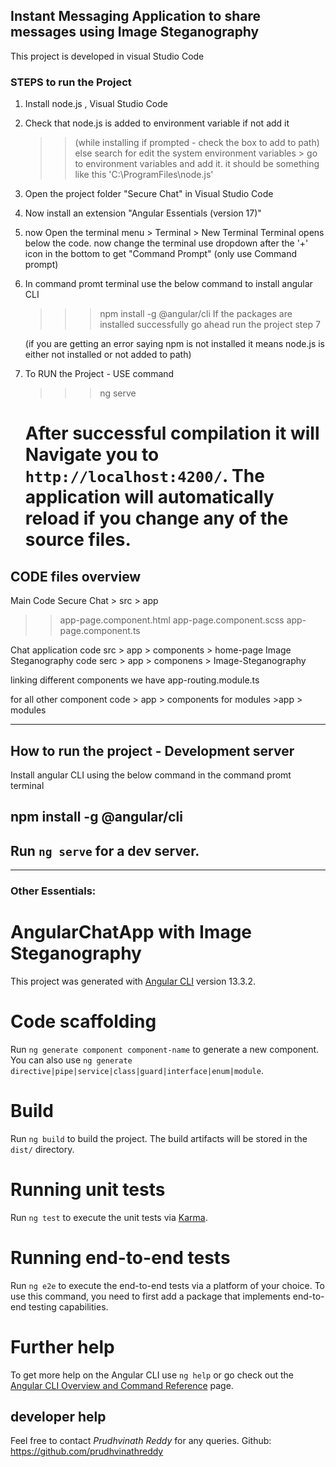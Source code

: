 Instant Messaging Application to share messages using Image Steganography
---------------------------------------------------------------------------
This project is developed in visual Studio Code

### STEPS to run the Project
1. Install node.js , Visual Studio Code
2. Check that node.js is added to environment variable if not add it 
    >> (while installing if prompted - check the box to add to path) else search for edit the system environment variables > go to environment variables and add it. it should be something like this 'C:\ProgramFiles\node.js'
3. Open the project folder "Secure Chat" in Visual Studio Code
4. Now install an extension "Angular Essentials (version 17)"
5. now Open the terminal 
menu > Terminal > New Terminal
Terminal opens below the code. 
now change the terminal use dropdown after the '+' icon in the bottom to get "Command Prompt" (only use Command prompt)

6. In command promt terminal use the below command to install angular CLI
    >>> npm install -g @angular/cli
    If the packages are installed successfully go ahead run the project step 7

    (if you are getting an error saying npm is not installed it means node.js is either not installed or not added to path)

7. To RUN the Project - USE command
    >>> ng serve
    # After successful compilation it will Navigate you to `http://localhost:4200/`. The application will automatically reload if you change any of the source files.

CODE files overview
---------------------
Main Code
Secure Chat > src > app 
>>app-page.component.html
>>app-page.component.scss
>>app-page.component.ts

Chat application code 
    src > app > components > home-page
Image Steganography code
    serc > app > componens > Image-Steganography

linking different components we have app-routing.module.ts

for all other component code 
    > app > components
for modules 
    >app > modules



----------------------------------------------------------------------------------------
## How to run the project - Development server

Install angular CLI using the below command in the command promt terminal

## npm install -g @angular/cli

## Run `ng serve` for a dev server. 



----------------------------------------------------------------------------------------
### Other Essentials:

# AngularChatApp with Image Steganography

This project was generated with [Angular CLI](https://github.com/angular/angular-cli) version 13.3.2.

# Code scaffolding

Run `ng generate component component-name` to generate a new component. You can also use `ng generate directive|pipe|service|class|guard|interface|enum|module`.

# Build

Run `ng build` to build the project. The build artifacts will be stored in the `dist/` directory.

# Running unit tests

Run `ng test` to execute the unit tests via [Karma](https://karma-runner.github.io).

# Running end-to-end tests

Run `ng e2e` to execute the end-to-end tests via a platform of your choice. To use this command, you need to first add a package that implements end-to-end testing capabilities.

# Further help

To get more help on the Angular CLI use `ng help` or go check out the [Angular CLI Overview and Command Reference](https://angular.io/cli) page.


## developer help ##

Feel free to contact *Prudhvinath Reddy* for any queries.
Github: https://github.com/prudhvinathreddy

